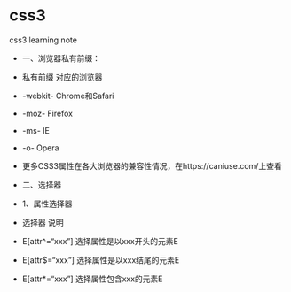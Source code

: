 # css3
css3 learning note

* 一、浏览器私有前缀：
* 私有前缀	对应的浏览器
* -webkit-	Chrome和Safari
* -moz-	    Firefox
* -ms-	    IE
* -o-	      Opera
* 更多CSS3属性在各大浏览器的兼容性情况，在https://caniuse.com/上查看

* 二、选择器
* 1、属性选择器
* 选择器	说明
* E[attr^=“xxx”]	选择属性是以xxx开头的元素E
* E[attr$=“xxx”]	选择属性是以xxx结尾的元素E
* E[attr*=“xxx”]	选择属性包含xxx的元素E
